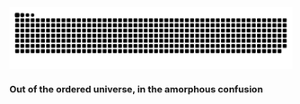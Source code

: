 <picture>
  <source media="(prefers-color-scheme: dark)" srcset="https://raw.githubusercontent.com/pascalcpp/pascalcpp/output/github-contribution-grid-snake-dark.svg">
  <source media="(prefers-color-scheme: light)" srcset="https://raw.githubusercontent.com/pascalcpp/pascalcpp/output/github-contribution-grid-snake.svg">
  <img alt="github contribution grid snake animation" src="https://raw.githubusercontent.com/pascalcpp/pascalcpp/output/github-contribution-grid-snake.svg">
</picture>

### Out of the ordered universe, in the amorphous confusion



<!--
**pascalcpp/pascalcpp** is a ✨ _special_ ✨ repository because its `README.md` (this file) appears on your GitHub profile.

Here are some ideas to get you started:

- 🔭 I’m currently working on ...
- 🌱 I’m currently learning ...
- 👯 I’m looking to collaborate on ...
- 🤔 I’m looking for help with ...
- 💬 Ask me about ...
- 📫 How to reach me: ...
- 😄 Pronouns: ...
- ⚡ Fun fact: ...
-->
